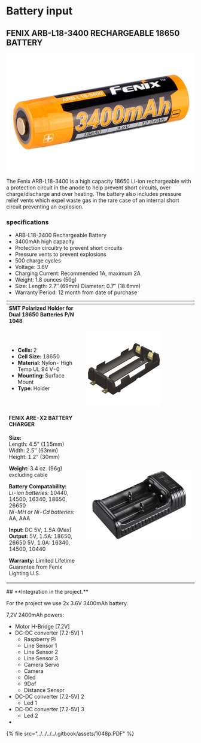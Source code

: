# Battery input

## FENIX ARB-L18-3400 RECHARGEABLE 18650 BATTERY

![](../../../../.gitbook/assets/arb-l18-3400.jpg)

The Fenix ARB-L18-3400 is a high capacity 18650 Li-ion rechargeable with a protection circuit in the anode to help prevent short circuits, over charge/discharge and over heating. The battery also includes pressure relief vents which expel waste gas in the rare case of an internal short circuit preventing an explosion.

### specifications

* ARB-L18-3400 Rechargeable Battery
* 3400mAh high capacity
* Protection circuitry to prevent short circuits
* Pressure vents to prevent explosions
* 500 charge cycles
* Voltage: 3.6V
* Charging Current: Recommended 1A, maximum 2A
* Weight: 1.8 ounces \(50g\)
* Size: Length: 2.7″ \(69mm\) Diameter: 0.7″ \(18.6mm\)
* Warranty Period: 12 month from date of purchase

<table>
  <thead>
    <tr>
      <th style="text-align:left"></th>
      <th style="text-align:left"></th>
    </tr>
  </thead>
  <tbody>
    <tr>
      <td style="text-align:left"><b>SMT Polarized Holder for Dual 18650 Batteries P/N 1048</b>
      </td>
      <td style="text-align:left"></td>
    </tr>
    <tr>
      <td style="text-align:left">
        <p></p>
        <ul>
          <li><b>Cells:</b> 2</li>
          <li><b>Cell Size:</b> 18650</li>
          <li><b>Material:</b> Nylon- High Temp UL 94 V-0</li>
          <li><b>Mounting:</b> Surface Mount</li>
          <li><b>Type:</b> Holder</li>
        </ul>
        <p></p>
      </td>
      <td style="text-align:left">
        <p></p>
        <p>
          <img src="../../../../.gitbook/assets/1048.jpg" alt/>
        </p>
      </td>
    </tr>
    <tr>
      <td style="text-align:left"><b>FENIX ARE-X2 BATTERY CHARGER</b>
      </td>
      <td style="text-align:left"></td>
    </tr>
    <tr>
      <td style="text-align:left">
        <p><b>Size:</b>
          <br />Length: 4.5&#x201D; (115mm)
          <br />Width: 2.5&#x2033; (63mm)
          <br />Height: 1.2&#x201D; (30mm)</p>
        <p><b>Weight:</b> 3.4 oz. (96g) excluding cable</p>
        <p><b>Battery Compatability:</b>
          <br /><em>Li-ion batteries: </em>10440, 14500, 16340, 18650, 26650
          <br /><em>Ni-MH or Ni-Cd batteries: </em>AA, AAA</p>
        <p><b>Input:</b> DC 5V, 1.5A (Max)
          <br /><b>Output:</b> 5V, 1.5A: 18650, 26650 5V, 1.0A: 16340, 14500, 10440</p>
        <p><b>Warranty:</b> Limited Lifetime Guarantee from Fenix Lighting U.S.</p>
      </td>
      <td style="text-align:left">
        <p></p>
        <p>
          <img src="../../../../.gitbook/assets/fenix-are-x2-battery-charger.jpg"
          alt/>
        </p>
      </td>
    </tr>
  </tbody>
</table>## **Integration in the project.**

For the project we use 2x 3.6V 3400mAh battery.

 7,2V 2400mAh powers:

* Motor H-Bridge \[7.2V\]
* DC-DC converter \[7.2-5V\] 1
  * Raspberry Pi
  * Line Sensor 1
  * Line Sensor 2
  * Line Sensor 3
  * Camera Servo
  * Camera
  * Oled
  * 9Dof
  * Distance Sensor
* DC-DC converter \[7.2-5V\] 2
  * Led 1
* DC-DC converter \[7.2-5V\]  3
  * Led 2
* 
{% file src="../../../../.gitbook/assets/1048p.PDF" %}

